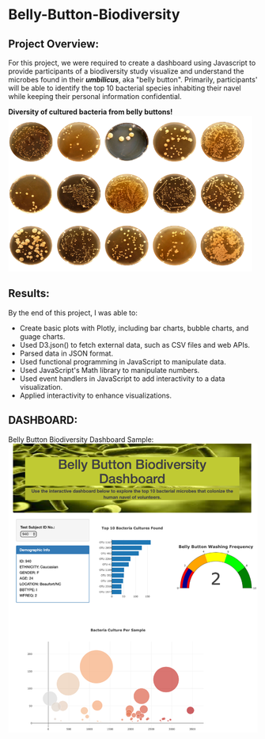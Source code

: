 # Belly-Button-Biodiversity
## Project Overview:
For this project, we were required to create a dashboard using Javascript to provide participants of a  biodiversity study visualize and understand the microbes found in their ***umbilicus***, aka "belly button".  Primarily, participants' will be able to identify the top 10 bacterial species inhabiting their navel while keeping their personal information confidential. 

**Diversity of cultured bacteria from belly buttons!** 
![bacteria](https://github.com/AQUINT01/Belly-Button-Biodiversity/blob/main/static/images/microbes_culture_sm.png)



## Results:
By the end of this project, I was able to:

- Create basic plots with Plotly, including bar charts, bubble charts, and guage charts.
- Used D3.json() to fetch external data, such as CSV files and web APIs.
- Parsed data in JSON format.
- Used functional programming in JavaScript to manipulate data.
- Used JavaScript's Math library to manipulate numbers.
- Used event handlers in JavaScript to add interactivity to a data visualization.
- Applied interactivity to enhance visualizations.



## DASHBOARD:

Belly Button Biodiversity Dashboard Sample:
![bbb](https://github.com/AQUINT01/Belly-Button-Biodiversity/blob/main/static/images/dashboard.png)
